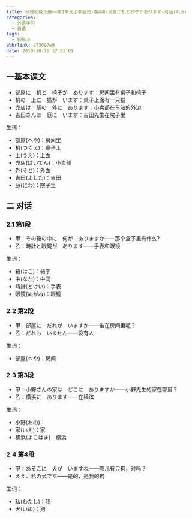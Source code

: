 ```yaml
---
title: 标日初级上册——第1单元小李赴日-第4课-部屋に机と椅子があります-对话(4.6)
categories:
  - 外语学习
  - 日语
tags:
  - 初级上
abbrlink: e73097e0
date: 2019-10-20 12:51:01
---
```

## 一基本课文

* 部屋に　机と　椅子が　あります：房间里有桌子和椅子
* 机の　上に　猫が　います：桌子上面有一只猫
* 売店は　駅の　外に　あります：小卖部在车站的外边
* 吉田さんは　庭に　います：吉田先生在院子里

<!--more-->

生词：

* 部屋(へや)：房间里
* 机(つくえ)：桌子上
* 上(うえ)：上面
* 売店(ばいてん)：小卖部
* 外(そと)：外面
* 吉田(よした)：吉田
* 庭(にわ)：院子里

## 二 对话

### 2.1 第1段

* 甲：その箱の中に　何が　ありますか——那个盒子里有什么?
* 乙：時計と眼鏡が　あります——手表和眼镜

生词：    

* 箱(はこ)：箱子
* 中(なか)：中间
* 時計(とけい)：手表
* 眼鏡(めがね)：眼镜

### 2.2 第2段
* 甲：部屋に　だれが　いますか——谁在房间里呢？
* 乙：だれも　いません——没有人


生词：  

* 部屋(へや)：房间


### 2.3 第3段
* 甲：小野さんの家は　どこに　ありますか——小野先生的家在哪里？
* 乙：横浜に　あります——在横滨


生词：  

* 小野(おの)：
* 家(いえ)：家
* 横浜(よこはま)：横浜

### 2.4 第4段
* 甲：あそこに　犬が　いますね——哪儿有只狗，对吗？
* ええ、私の犬です——是的，是我的狗

生词：  

* 私(わたし)：我
* 犬(いぬ)：狗
